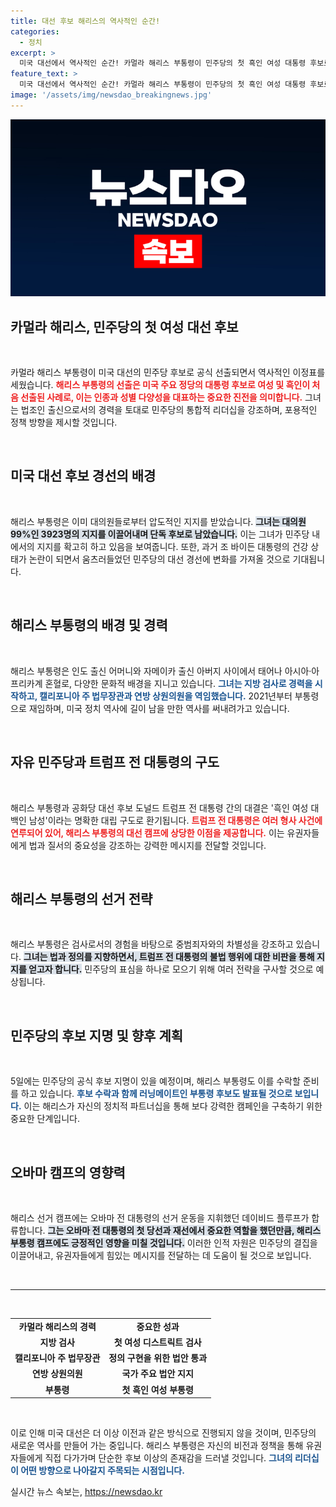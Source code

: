 ```yaml
---
title: 대선 후보 해리스의 역사적인 순간!
categories:
  - 정치
excerpt: >
  미국 대선에서 역사적인 순간! 카멀라 해리스 부통령이 민주당의 첫 흑인 여성 대통령 후보로 공식 선출되었습니다. 11월 5일, 그녀와 트럼프의 맞대결이 기대됩니다.
feature_text: >
  미국 대선에서 역사적인 순간! 카멀라 해리스 부통령이 민주당의 첫 흑인 여성 대통령 후보로 공식 선출되었습니다. 11월 5일, 그녀와 트럼프의 맞대결이 기대됩니다.
image: '/assets/img/newsdao_breakingnews.jpg'
---
```


<p><img src="/assets/img/newsdao_breakingnews.jpg" alt="pcversion 속보" /></p>

<h2 data-ke-size="size26">카멀라 해리스, 민주당의 첫 여성 대선 후보</h2>

<p data-ke-size="size16">&nbsp;</p>

<p>카멀라 해리스 부통령이 미국 대선의 민주당 후보로 공식 선출되면서 역사적인 이정표를 세웠습니다. <b><span style="color: #ee2323;">해리스 부통령의 선출은 미국 주요 정당의 대통령 후보로 여성 및 흑인이 처음 선출된 사례로, 이는 인종과 성별 다양성을 대표하는 중요한 진전을 의미합니다.</span></b> 그녀는 법조인 출신으로서의 경력을 토대로 민주당의 통합적 리더십을 강조하며, 포용적인 정책 방향을 제시할 것입니다.</p>

<p data-ke-size="size16">&nbsp;</p>

<h2 data-ke-size="size26">미국 대선 후보 경선의 배경</h2>

<p data-ke-size="size16">&nbsp;</p>

<p>해리스 부통령은 이미 대의원들로부터 압도적인 지지를 받았습니다. <b><span style="background-color: #21538527;">그녀는 대의원 99%인 3923명의 지지를 이끌어내며 단독 후보로 남았습니다.</span></b> 이는 그녀가 민주당 내에서의 지지를 확고히 하고 있음을 보여줍니다. 또한, 과거 조 바이든 대통령의 건강 상태가 논란이 되면서 움츠러들었던 민주당의 대선 경선에 변화를 가져올 것으로 기대됩니다.</p>

<p data-ke-size="size16">&nbsp;</p>

<h2 data-ke-size="size26">해리스 부통령의 배경 및 경력</h2>

<p data-ke-size="size16">&nbsp;</p>

<p>해리스 부통령은 인도 출신 어머니와 자메이카 출신 아버지 사이에서 태어나 아시아·아프리카계 혼혈로, 다양한 문화적 배경을 지니고 있습니다. <b><span style="color: #1a5490;">그녀는 지방 검사로 경력을 시작하고, 캘리포니아 주 법무장관과 연방 상원의원을 역임했습니다.</span></b> 2021년부터 부통령으로 재임하며, 미국 정치 역사에 길이 남을 만한 역사를 써내려가고 있습니다.</p>

<p data-ke-size="size16">&nbsp;</p>

<h2 data-ke-size="size26">자유 민주당과 트럼프 전 대통령의 구도</h2>

<p data-ke-size="size16">&nbsp;</p>

<p>해리스 부통령과 공화당 대선 후보 도널드 트럼프 전 대통령 간의 대결은 '흑인 여성 대 백인 남성'이라는 명확한 대립 구도로 환기됩니다. <b><span style="color: #ee2323;">트럼프 전 대통령은 여러 형사 사건에 연루되어 있어, 해리스 부통령의 대선 캠프에 상당한 이점을 제공합니다.</span></b> 이는 유권자들에게 법과 질서의 중요성을 강조하는 강력한 메시지를 전달할 것입니다.</p>

<p data-ke-size="size16">&nbsp;</p>

<h2 data-ke-size="size26">해리스 부통령의 선거 전략</h2>

<p data-ke-size="size16">&nbsp;</p>

<p>해리스 부통령은 검사로서의 경험을 바탕으로 중범죄자와의 차별성을 강조하고 있습니다. <b><span style="background-color: #21538527;">그녀는 법과 정의를 지향하면서, 트럼프 전 대통령의 불법 행위에 대한 비판을 통해 지지를 얻고자 합니다.</span></b> 민주당의 표심을 하나로 모으기 위해 여러 전략을 구사할 것으로 예상됩니다.</p>

<p data-ke-size="size16">&nbsp;</p>

<h2 data-ke-size="size26">민주당의 후보 지명 및 향후 계획</h2>

<p data-ke-size="size16">&nbsp;</p>

<p>5일에는 민주당의 공식 후보 지명이 있을 예정이며, 해리스 부통령도 이를 수락할 준비를 하고 있습니다. <b><span style="color: #1a5490;">후보 수락과 함께 러닝메이트인 부통령 후보도 발표될 것으로 보입니다.</span></b> 이는 해리스가 자신의 정치적 파트너십을 통해 보다 강력한 캠페인을 구축하기 위한 중요한 단계입니다.</p>

<p data-ke-size="size16">&nbsp;</p>

<h2 data-ke-size="size26">오바마 캠프의 영향력</h2>

<p data-ke-size="size16">&nbsp;</p>

<p>해리스 선거 캠프에는 오바마 전 대통령의 선거 운동을 지휘했던 데이비드 플루프가 합류합니다. <b><span style="background-color: #21538527;">그는 오바마 전 대통령의 첫 당선과 재선에서 중요한 역할을 했던만큼, 해리스 부통령 캠프에도 긍정적인 영향을 미칠 것입니다.</span></b> 이러한 인적 자원은 민주당의 결집을 이끌어내고, 유권자들에게 힘있는 메시지를 전달하는 데 도움이 될 것으로 보입니다.</p>

<p data-ke-size="size16">&nbsp;</p>

<hr>

<p data-ke-size="size16">&nbsp;</p>

<table style="width: 100%;">
<tr>
<td style="text-align: center; height: 17px;"><b>카멀라 해리스의 경력</b></td>
<td style="text-align: center; height: 17px;"><b>중요한 성과</b></td>
</tr>
<tr>
<td style="text-align: center; height: 17px;"><b>지방 검사</b></td>
<td style="text-align: center; height: 17px;"><b>첫 여성 디스트릭트 검사</b></td>
</tr>
<tr>
<td style="text-align: center; height: 17px;"><b>캘리포니아 주 법무장관</b></td>
<td style="text-align: center; height: 17px;"><b>정의 구현을 위한 법안 통과</b></td>
</tr>
<tr>
<td style="text-align: center; height: 17px;"><b>연방 상원의원</b></td>
<td style="text-align: center; height: 17px;"><b>국가 주요 법안 지지</b></td>
</tr>
<tr>
<td style="text-align: center; height: 17px;"><b>부통령</b></td>
<td style="text-align: center; height: 17px;"><b>첫 흑인 여성 부통령</b></td>
</tr>
</table>

<p data-ke-size="size16">&nbsp;</p>

<p>이로 인해 미국 대선은 더 이상 이전과 같은 방식으로 진행되지 않을 것이며, 민주당의 새로운 역사를 만들어 가는 중입니다. 해리스 부통령은 자신의 비전과 정책을 통해 유권자들에게 직접 다가가며 단순한 후보 이상의 존재감을 드러낼 것입니다. <b><span style="color: #1a5490;">그녀의 리더십이 어떤 방향으로 나아갈지 주목되는 시점입니다.</span></b></p>
실시간 뉴스 속보는, <a href="https://newsdao.kr" rel="dofollow">https://newsdao.kr</a>


